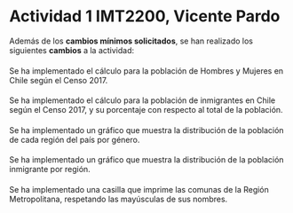 # Actividad 1 IMT2200, Vicente Pardo
Además de los **cambios mínimos solicitados**, se han realizado los siguientes **cambios** a la actividad:
####
<summary>Se ha implementado el cálculo para la población de Hombres y Mujeres en Chile según el Censo 2017.</summary>

####

<summary>Se ha implementado el cálculo para la población de inmigrantes en Chile según el Censo 2017, y su porcentaje con respecto al total de la población.</summary>

####

<summary>Se ha implementado un gráfico que muestra la distribución de la población de cada región del país por género.</summary>

####

<summary>Se ha implementado un gráfico que muestra la distribución de la población inmigrante por región.</summary>

####

<summary>Se ha implementado una casilla que imprime las comunas de la Región Metropolitana, respetando las mayúsculas de sus nombres.</summary>